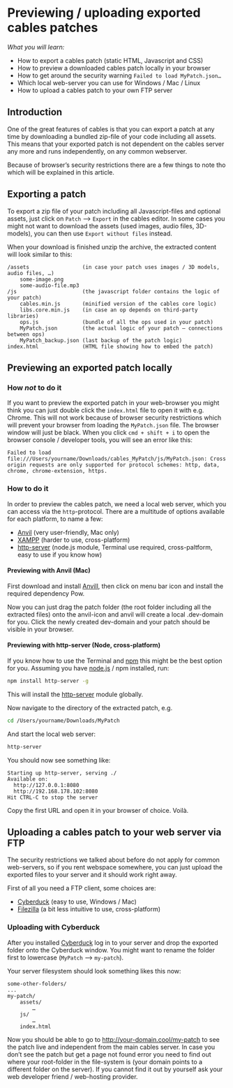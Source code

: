 # Previewing / uploading exported cables patches

*What you will learn:*  

- How to export a cables patch (static HTML, Javascript and CSS)
- How to preview a downloaded cables patch locally in your browser
- How to get around the security warning `Failed to load MyPatch.json…`
- Which local web-server you can use for Windows / Mac / Linux
- How to upload a cables patch to your own FTP server

## Introduction

One of the great features of cables is that you can export a patch at any time by downloading a bundled zip-file of your code including all assets. This means that your exported patch is not dependent on the cables server any more and runs independently, on any common webserver.  

Because of browser’s security restrictions there are a few things to note tho which will be explained in this article.

## Exporting a patch

To export a zip file of your patch including all Javascript-files and optional assets, just click on `Patch` —> `Export` in the cables editor. In some cases you might not want to download the assets (used images, audio files, 3D-models), you can then use `Export without files` instead.  

When your download is finished unzip the archive, the extracted content will look similar to this:

```
/assets					(in case your patch uses images / 3D models, audio files, …)
	some-image.png
	some-audio-file.mp3
/js						(the javascript folder contains the logic of your patch)
	cables.min.js		(minified version of the cables core logic)
	libs.core.min.js	(in case an op depends on third-party libraries)
	ops.js				(bundle of all the ops used in your patch)
	MyPatch.json		(the actual logic of your patch – connections between ops)
    MyPatch_backup.json	(last backup of the patch logic)
index.html				(HTML file showing how to embed the patch)

```

## Previewing an exported patch locally

### How _not_ to do it

If you want to preview the exported patch in your web-browser you might think you can just double click the `index.html` file to open it with e.g. Chrome. This will not work because of browser security restrictions which will prevent your browser from loading the `MyPatch.json` file. The browser window will just be black. When you click `cmd + shift + i` to open the browser console / developer tools, you will see an error like this:

```
Failed to load file:///Users/yourname/Downloads/cables_MyPatch/js/MyPatch.json: Cross origin requests are only supported for protocol schemes: http, data, chrome, chrome-extension, https.
```

### How to do it

In order to preview the cables patch, we need a local web server, which you can access via the `http`-protocol. There are a multitude of options available for each platform, to name a few:

- [Anvil](https://anvilformac.com) (very user-friendly, Mac only)
- [XAMPP](https://www.apachefriends.org/de/index.html) (harder to use, cross-platform)
- [http-server](https://www.npmjs.com/package/http-server) (node.js module, Terminal use required, cross-paltform, easy to use if you know how)

#### Previewing with Anvil (Mac)

First download and install [Anvill](https://anvilformac.com/), then click on menu bar icon and install the required dependency Pow.

Now you can just drag the patch folder (the root folder including all the extracted files) onto the anvil-icon and anvil will create a local .dev-domain for you. Click the newly created dev-domain and your patch should be visible in your browser.

#### Previewing with http-server (Node, cross-platform)

If you know how to use the Terminal and [npm](https://www.npmjs.com/) this might be the best option for you. Assuming you have [node.js](https://nodejs.org/en/) / npm installed, run:

```Bash
npm install http-server -g
```

This will install the [http-server](https://www.npmjs.com/package/http-server) module globally.

Now navigate to the directory of the extracted patch, e.g. 

```Bash
cd /Users/yourname/Downloads/MyPatch
```

And start the local web server:

```bash
http-server
```

You should now see something like:

```
Starting up http-server, serving ./
Available on:
  http://127.0.0.1:8080
  http://192.168.178.102:8080
Hit CTRL-C to stop the server
```

Copy the first URL and open it in your browser of choice. Voilà.

## Uploading a cables patch to your web server via FTP

The security restrictions we talked about before do not apply for common web-servers, so if you rent webspace somewhere, you can just upload the exported files to your server and it should work right away.

First of all you need a FTP client, some choices are:

- [Cyberduck](https://cyberduck.io) (easy to use, Windows / Mac) 
- [Filezilla](https://filezilla-project.org/) (a bit less intuitive to use, cross-platform)

### Uploading with Cyberduck

After you installed [Cyberduck](https://cyberduck.io) log in to your server and drop the exported folder onto the Cyberduck window. You might want to rename the folder first to lowercase (`MyPatch` —> `my-patch`).

Your server filesystem should look something likes this now:

```
some-other-folders/
...
my-patch/
	assets/
	    …
	js/
	    …
	index.html
```

Now you should be able to go to http://your-domain.cool/my-patch to see the patch live and independent from the main cables server. In case you don’t see the patch but get a page not found error you need to find out where your root-folder in the file-system is (your domain points to a different folder on the server). If you cannot find it out by yourself ask your web developer friend / web-hosting provider.

